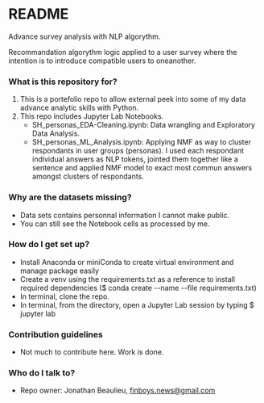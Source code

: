 # README #
Advance survey analysis with NLP algorythm.

Recommandation algorythm logic applied to a user survey where the intention is to introduce compatible users to oneanother.

### What is this repository for? ###

1. This is a portefolio repo to allow external peek into some of my data advance analytic skills with Python.
2. This repo includes Jupyter Lab Notebooks.
    - SH_personas_EDA-Cleaning.ipynb: Data wrangling and Exploratory Data Analysis.
    - SH_personas_ML_Analysis.ipynb: Applying NMF as way to cluster respondants in user groups (personas). I used each respondant individual answers as NLP tokens, jointed them together like a sentence and applied NMF model to exact most commun answers amongst clusters of respondants. 

### Why are the datasets missing? ###

* Data sets contains personnal information I cannot make public.
* You can still see the Notebook cells as processed by me.

### How do I get set up? ###

* Install Anaconda or miniConda to create virtual environment and manage package easily
* Create a venv using the requirements.txt as a reference to install required dependencies ($ conda create --name <env> --file requirements.txt)
* In terminal, clone the repo.
* In terminal, from the directory, open a Jupyter Lab session by typing $ jupyter lab


### Contribution guidelines ###

* Not much to contribute here. Work is done.

### Who do I talk to? ###

* Repo owner: Jonathan Beaulieu, finboys.news@gmail.com

